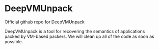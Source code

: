# DeepVMUnpack

Official github repo for DeepVMUnpack

DeepVMUnpack is a tool for recovering the semantics of applications packed by VM-based packers. We will clean up all of the code as soon as possible.

